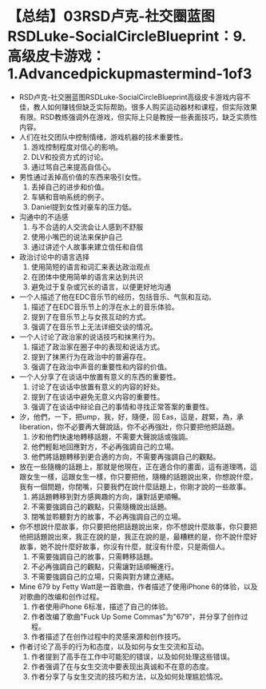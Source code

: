 # 【总结】03RSD卢克-社交圈蓝图RSDLuke-SocialCircleBlueprint：9.高级皮卡游戏：1.Advancedpickupmastermind-1of3

-   RSD卢克-社交圈蓝图RSDLuke-SocialCircleBlueprint高级皮卡游戏内容不佳，教人如何赚钱但缺乏实际帮助。很多人购买运动器材和课程，但实际效果有限。RSD教练强调外在游戏，但实际上只是教授一些表面技巧，缺乏实质性内容。
-   人们在社交团队中控制情绪，游戏机器的技术重要性。
    1.  游戏控制程度对信心的影响。
    2.  DLV和投资方式的讨论。
    3.  通过骂自己来提高自信心。
-   男性通过丢掉高价值的东西来吸引女性。
    1.  丢掉自己的进步和价值。
    2.  车辆和音响系统的例子。
    3.  Daniel提到女性对豪车的压力低。
-   沟通中的不适感
    1.  与不合适的人交流会让人感到不舒服
    2.  使用小嘴巴的说法来保护自己
    3.  通过讲述个人故事来建立信任和自信
-   政治讨论中的语言选择
    1.  使用简短的语言和词汇来表达政治观点
    2.  在团体中使用简单的语言来达到共识
    3.  避免过于复杂或冗长的语言，以便更好地沟通
-   一个人描述了他在EDC音乐节的经历，包括音乐、气氛和互动。
    1.  描述了在EDC音乐节上的浮在水上的音乐体验。
    2.  提到了在音乐节上与女孩互动的方式。
    3.  强调了在音乐节上无法详细交谈的情况。
-   一个人讨论了政治家的说话技巧和抹黑行为。
    1.  描述了政治家在圈子中的表现和说话方式。
    2.  提到了抹黑行为在政治中的普遍存在。
    3.  强调了在政治中声音的重要性和内容的价值。
-   一个人分享了在谈话中放置有意义的东西的重要性。
    1.  讨论了在谈话中放置有意义的内容的好处。
    2.  提到了在谈话中避免无意义内容的重要性。
    3.  强调了在谈话中辩论自己的事情和寻找正常答案的重要性。
-   汐，他們，一下，把ump，我，好，隨便，回 Eas，這是，趕緊，為，承 liberation，你不必要再大聲說話，你不必再強壯，你只要把他把話題。
    1.  汐和他們快速地轉移話題，不需要大聲說話或強調。
    2.  他們輕鬆地回應對方，不必再強調自己的立場。
    3.  他們將話題轉移到更合適的方向，不需要再強調自己的觀點。
-   放在一些隨機的話題上，那就是他現在，正在適合你的畫面，這有道理嗎，這跟女生一樣，這跟女生一樣，你只要把他，隨機的話題說出來，你想說什麼，我有一個問題，你閉嘴，只要我們在說什麼話題上，你剛才說的一些故事。
    1.  將話題轉移到對方感興趣的方向，讓對話更順暢。
    2.  不需要強調自己的觀點，只需隨機說出話題。
    3.  閉嘴並聆聽對方的故事，不必再強調自己的立場。
-   你不想說什麼故事，你只要把他把話題說出來，你不想說什麼故事，你只要把他把話題說出來，我正在說的是，我正在說的是，最糟糕的是，你不說什麼好故事，她不說什麼好故事，你沒有什麼，就沒有什麼，只是兩個人。
    1.  不需要強調自己的故事，只需轉移話題。
    2.  不必再強調自己的觀點，只需讓對話順暢進行。
    3.  不需要強調自己的立場，只需與對方建立連結。
-   Mine 679 by Fetty Watt是一首歌曲，作者描述了使用iPhone 6的体验，以及对歌曲的改编和创作过程。
    1.  作者使用iPhone 6标准，描述了自己的体验。
    2.  作者改编了歌曲"Fuck Up Some Commas"为"679"，并分享了创作过程。
    3.  作者描述了在创作过程中的灵感来源和创作技巧。
-   作者讨论了高手的行为和态度，以及如何与女生交流和互动。
    1.  作者提到了高手在工作中可能犯的错误，以及如何处理这些错误。
    2.  作者强调了在与女生交流中要表现出真诚和不在意的态度。
    3.  作者分享了与女生交流的技巧和方法，以及如何处理尴尬情况。